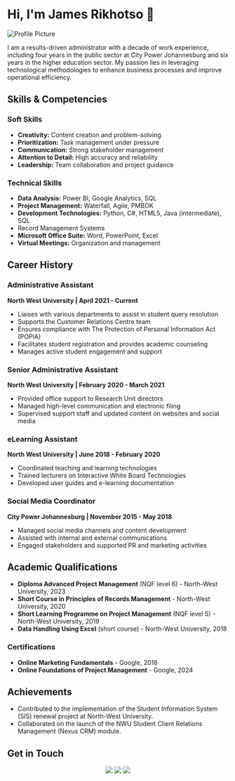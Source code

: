 <!DOCTYPE html>
<html lang="en">
<head>
    <meta charset="UTF-8">
    <meta name="viewport" content="width=device-width, initial-scale=1.0">
    <title>James Rikhotso's Portfolio</title>
    <link rel="stylesheet" href="styles.css">
</head>
<body>
    <div class="container">
        <div class="header">
            <h1>Hi, I'm James Rikhotso 👋</h1>
        </div>
        <div class="about-me">
            <img src="https://via.placeholder.com/150" alt="Profile Picture" class="profile-pic"/>
            <p>I am a results-driven administrator with a decade of work experience, including four years in the public sector at City Power Johannesburg and six years in the higher education sector. My passion lies in leveraging technological methodologies to enhance business processes and improve operational efficiency.</p>
        </div>
        <div class="skills">
            <h2>Skills & Competencies</h2>
            <h3>Soft Skills</h3>
            <ul>
                <li><strong>Creativity:</strong> Content creation and problem-solving</li>
                <li><strong>Prioritization:</strong> Task management under pressure</li>
                <li><strong>Communication:</strong> Strong stakeholder management</li>
                <li><strong>Attention to Detail:</strong> High accuracy and reliability</li>
                <li><strong>Leadership:</strong> Team collaboration and project guidance</li>
            </ul>
            <h3>Technical Skills</h3>
            <ul>
                <li><strong>Data Analysis:</strong> Power BI, Google Analytics, SQL</li>
                <li><strong>Project Management:</strong> Waterfall, Agile, PMBOK</li>
                <li><strong>Development Technologies:</strong> Python, C#, HTML5, Java (intermediate), SQL</li>
                <li>Record Management Systems</li>
                <li><strong>Microsoft Office Suite:</strong> Word, PowerPoint, Excel</li>
                <li><strong>Virtual Meetings:</strong> Organization and management</li>
            </ul>
        </div>
        <div class="career-history">
            <h2>Career History</h2>
            <div class="job">
                <h3>Administrative Assistant</h3>
                <p><strong>North West University | April 2021 - Current</strong></p>
                <ul>
                    <li>Liaises with various departments to assist in student query resolution</li>
                    <li>Supports the Customer Relations Centre team</li>
                    <li>Ensures compliance with The Protection of Personal Information Act (POPIA)</li>
                    <li>Facilitates student registration and provides academic counseling</li>
                    <li>Manages active student engagement and support</li>
                </ul>
            </div>
            <div class="job">
                <h3>Senior Administrative Assistant</h3>
                <p><strong>North West University | February 2020 - March 2021</strong></p>
                <ul>
                    <li>Provided office support to Research Unit directors</li>
                    <li>Managed high-level communication and electronic filing</li>
                    <li>Supervised support staff and updated content on websites and social media</li>
                </ul>
            </div>
            <div class="job">
                <h3>eLearning Assistant</h3>
                <p><strong>North West University | June 2018 - February 2020</strong></p>
                <ul>
                    <li>Coordinated teaching and learning technologies</li>
                    <li>Trained lecturers on Interactive White Board Technologies</li>
                    <li>Developed user guides and e-learning documentation</li>
                </ul>
            </div>
            <div class="job">
                <h3>Social Media Coordinator</h3>
                <p><strong>City Power Johannesburg | November 2015 - May 2018</strong></p>
                <ul>
                    <li>Managed social media channels and content development</li>
                    <li>Assisted with internal and external communications</li>
                    <li>Engaged stakeholders and supported PR and marketing activities</li>
                </ul>
            </div>
        </div>
        <div class="academic-qualifications">
            <h2>Academic Qualifications</h2>
            <ul>
                <li><strong>Diploma Advanced Project Management</strong> (NQF level 6) - North-West University, 2023</li>
                <li><strong>Short Course in Principles of Records Management</strong> - North-West University, 2020</li>
                <li><strong>Short Learning Programme on Project Management</strong> (NQF level 5) - North-West University, 2019</li>
                <li><strong>Data Handling Using Excel</strong> (short course) - North-West University, 2018</li>
            </ul>
            <h3>Certifications</h3>
            <ul>
                <li><strong>Online Marketing Fundamentals</strong> - Google, 2018</li>
                <li><strong>Online Foundations of Project Management</strong> - Google, 2024</li>
            </ul>
        </div>
        <div class="achievements">
            <h2>Achievements</h2>
            <ul>
                <li>Contributed to the implementation of the Student Information System (SIS) renewal project at North-West University.</li>
                <li>Collaborated on the launch of the NWU Student Client Relations Management (Nexus CRM) module.</li>
            </ul>
        </div>
        <div class="contact">
            <h2>Get in Touch</h2>
            <p align="center">
                <a href="mailto:james.rikhotso@gmail.com"><img src="https://img.shields.io/badge/Email-D14836?style=for-the-badge&logo=gmail&logoColor=white"/></a>
                <a href="https://www.linkedin.com/in/james-rikhotso"><img src="https://img.shields.io/badge/LinkedIn-0077B5?style=for-the-badge&logo=linkedin&logoColor=white"/></a>
                <a href="tel:+27762884822"><img src="https://img.shields.io/badge/Phone-4CAF50?style=for-the-badge&logo=whatsapp&logoColor=white"/></a>
            </p>
        </div>
    </div>
</body>
</html>
